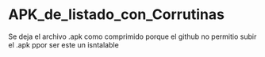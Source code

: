 # APK_de_listado_con_Corrutinas

Se deja el archivo .apk como comprimido porque el github no permitio subir el .apk ppor ser este un isntalable
